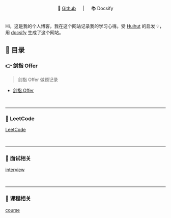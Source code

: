 <div align="center">
📖 <a href="https://github.com/JingqingLin/Blog">Github</a>
&emsp; | &emsp;
📚 Docsify
</div> 
<br>

Hi，这是我的个人博客，我在这个网站记录我的学习心得。受 [Huihut](https://interview.huihut.com) 的启发 💡，用 [docsify](https://docsify.js.org/#/) 生成了这个网站。

## 📃 目录

### 👉 剑指 Offer

> 剑指 Offer 做题记录

- [剑指 Offer](lcof/lcof.md)

<br>

---

### 🌈 LeetCode

[LeetCode](leetcode/README.md ':include')

<br>

---

### 📝 面试相关

[interview](interview/README.md ':include')

<br>

---

### 💯 课程相关

[course](course/README.md ':include')